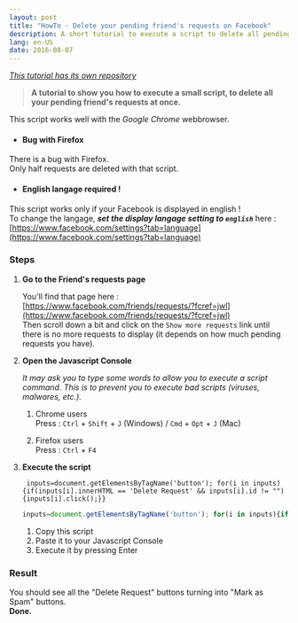 ```yaml
---
layout: post
title: "HowTo - Delete your pending friend's requests on Facebook"
description: A short tutorial to execute a script to delete all pending friend's requests at once.
lang: en-US
date: 2016-08-07
---
```


_[This tutorial has its own repository](https://github.com/dorianbayart/delete-pending-requests-on-facebook)_

> **A tutorial to show you how to execute a small script, to delete all your pending friend's requests at once.**

This script works well with the _Google Chrome_ webbrowser.
  

- #### Bug with Firefox
There is a bug with Firefox.  
Only half requests are deleted with that script.
  

- #### English langage required !
This script works only if your Facebook is displayed in english !  
To change the langage, **_set the display langage setting to `english`_** here : [https://www.facebook.com/settings?tab=language](https://www.facebook.com/settings?tab=language)
  

### Steps


1. **Go to the Friend's requests page**  

   You'll find that page here : [https://www.facebook.com/friends/requests/?fcref=jwl](https://www.facebook.com/friends/requests/?fcref=jwl)  
   Then scroll down a bit and click on the `Show more requests` link until there is no more requests to display (it depends on how much pending requests you have).


2. **Open the Javascript Console**  

   _It may ask you to type some words to allow you to execute a script command.
   This is to prevent you to execute bad scripts (viruses, malwares, etc.)._

   1. Chrome users  
Press : `Ctrl` + `Shift` + `J` (Windows) / `Cmd` + `Opt` + `J` (Mac)

   2. Firefox users  
Press : `Ctrl` + `F4`


3. **Execute the script**  

        inputs=document.getElementsByTagName('button'); for(i in inputs){if(inputs[i].innerHTML == 'Delete Request' && inputs[i].id != "") {inputs[i].click();}}
   
   ```javascript
   inputs=document.getElementsByTagName('button'); for(i in inputs){if(inputs[i].innerHTML == 'Delete Request' && inputs[i].id != ""){inputs[i].click();}}
   ```

   1. Copy this script
   2. Paste it to your Javascript Console
   3. Execute it by pressing Enter


### Result
You should see all the "Delete Request" buttons turning into "Mark as Spam" buttons.  
**Done.**  
